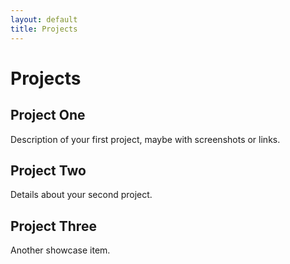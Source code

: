 ```yaml
---
layout: default
title: Projects
---
```


# Projects

## Project One
Description of your first project, maybe with screenshots or links.  

## Project Two
Details about your second project.  

## Project Three
Another showcase item.


